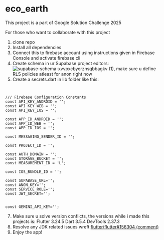 # eco_earth

This project is a part of Google Solution Challenge 2025


For those who want to collaborate with this project
1. clone repo
2. Install all dependencies
3. Connect this to firebase account using instructions given in Firebase Console and activate firebase cli
4. Create schema in ur Supabase project editors:![supabase-schema-xvvpxcbyerznsqbbagkv (1)](https://github.com/user-attachments/assets/beb808df-377e-4205-b2b2-9807d75fee93), make sure u define RLS policies atleast for anon right now
5. Create a secrets.dart in lib folder like this:
```
   

/// Firebase Configuration Constants
const API_KEY_ANDROID = '';
const API_KEY_WEB = '';
const API_KEY_IOS = '';

const APP_ID_ANDROID = '';
const APP_ID_WEB = '';
const APP_ID_IOS = '';

const MESSAGING_SENDER_ID = '';

const PROJECT_ID = '';

const AUTH_DOMAIN = '';
const STORAGE_BUCKET = '';
const MEASUREMENT_ID = 'L';

const IOS_BUNDLE_ID = '';

const SUPABASE_URL='';
const ANON_KEY='';
const SERVICE_ROLE='';
const JWT_SECRET='';


const GEMINI_API_KEY='';
```
7. Make sure u solve version conflicts, the versions while i made this projects is:
Flutter 3.24.5 
Dart 3.5.4
DevTools 2.37.3
8. Resolve any JDK related issues wreft [ flutter/flutter#156304 (comment)](https://github.com/flutter/flutter/issues/156304#issuecomment-2397707812)
9. Enjoy the app!



